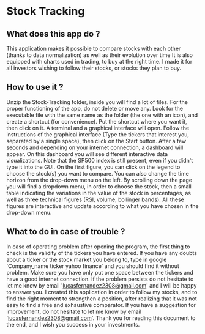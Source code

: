 # Stock Tracking

## What does this app do ?

This application makes it possible to compare stocks with each other (thanks to data normalization) as well as their evolution over time 
It is also equipped with charts used in trading, to buy at the right time. I made it for all investors wishing to follow their stocks, or stocks they plan to buy.

## How to use it ?

Unzip the Stock-Tracking folder, inside you will find a lot of files. For the proper functioning of the app, do not delete or move any. Look for the executable file with the same name as the folder (the one with an icon), and create a shortcut (for convenience). Put the shortcut where you want it, then click on it. A terminal and a graphical interface will open. Follow the instructions of the graphical interface (Type the tickers that interest you, separated by a single space), then click on the Start button. After a few seconds and depending on your internet connection, a dashboard will appear. On this dashboard you will see different interactive data visualizations. Note that the SP500 index is still present, even if you didn't type it into the GUI. On the first figure, you can click on the legend to choose the stock(s) you want to compare. You can also change the time horizon from the drop-down menu on the left. By scrolling down the page you will find a dropdown menu, in order to choose the stock, then a small table indicating the variations in the value of the stock in percentages, as well as three technical figures (RSI, volume, bollinger bands). All these figures are interactive and update according to what you have chosen in the drop-down menu.

## What to do in case of trouble ?

In case of operating problem after opening the program, the first thing to check is the validity of the tickers you have entered. If you have any doubts about a ticker or the stock market you belong to, type in google 'Company_name ticker yahoo finance' and you should find it without problem. Make sure you have only put one space between the tickers and have a good internet connection. If the problem persists do not hesitate to let me know by email 'lucasfernandez2308@gmail.com' and I will be happy to answer you.
I created this application in order to follow my stocks, and to find the right moment to strengthen a position, after realizing that it was not easy to find a free and exhaustive comparator. If you have a suggestion for improvement, do not hesitate to let me know by email 'lucasfernandez2308@gmail.com'. Thank you for reading this document to the end, and I wish you success in your investments.
